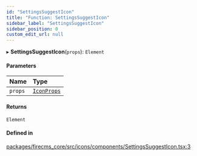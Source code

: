 ```yaml
---
id: "SettingsSuggestIcon"
title: "Function: SettingsSuggestIcon"
sidebar_label: "SettingsSuggestIcon"
sidebar_position: 0
custom_edit_url: null
---
```


▸ **SettingsSuggestIcon**(`props`): `Element`

#### Parameters

| Name | Type |
| :------ | :------ |
| `props` | [`IconProps`](../types/IconProps.md) |

#### Returns

`Element`

#### Defined in

[packages/firecms_core/src/icons/components/SettingsSuggestIcon.tsx:3](https://github.com/FireCMSco/firecms/blob/d45f3739/packages/firecms_core/src/icons/components/SettingsSuggestIcon.tsx#L3)

